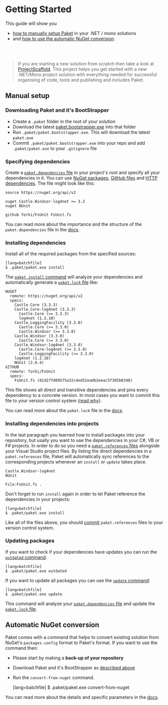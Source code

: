 # Getting Started

This guide will show you 

  * [how to manually setup Paket](getting-started.html#Manual-setup) in your .NET / mono solutions 
  * and [how to use the automatic NuGet conversion](getting-started.html#Automatic-NuGet-conversion).

<br /><br />
<blockquote>If you are starting a new solution from scratch then take a look at <a href="http://fsprojects.github.io/ProjectScaffold/">ProjectScaffold</a>. 
This project helps you get started with a new .NET/Mono project solution with everything needed for successful organising of code, tools and publishing and includes Paket.</blockquote>


## Manual setup

### Downloading Paket and it's BootStrapper

  * Create a `.paket` folder in the root of your solution
  * Download the latest [paket.bootstrapper.exe](https://github.com/fsprojects/Paket/releases/latest) into that folder
  * Run `.paket/paket.bootstrapper.exe`. This will download the latest `paket.exe`
  * Commit `.paket/paket.bootstrapper.exe` into your repo and add `.paket/paket.exe` to your `.gitignore` file

### Specifying dependencies

Create a [`paket.dependencies` file](dependencies-file.html) in your project's root and specify all your dependencies in it.
You can use [NuGet packages](nuget-dependencies.html), [GitHub files](github-dependencies.html) and [HTTP dependencies](http-dependencies.html). 
The file might look like this:

    source https://nuget.org/api/v2

    nuget Castle.Windsor-log4net >= 3.2
    nuget NUnit
	
	github forki/FsUnit FsUnit.fs

You can read more about the importance and the structure of the `paket.dependencies` file in the [docs](dependencies-file.html).

### Installing dependencies

Install all of the required packages from the specified sources:

    [lang=batchfile]
    $ .paket/paket.exe install

The [`paket install` command](paket-install.html) will analyze your dependencies and automatically generate a [`paket.lock` file](lock-file.html) like:

	NUGET
	  remote: https://nuget.org/api/v2
	  specs:
		Castle.Core (3.3.3)
		Castle.Core-log4net (3.3.3)
		  Castle.Core (>= 3.3.3)
		  log4net (1.2.10)
		Castle.LoggingFacility (3.3.0)
		  Castle.Core (>= 3.3.0)
		  Castle.Windsor (>= 3.3.0)
		Castle.Windsor (3.3.0)
		  Castle.Core (>= 3.3.0)
		Castle.Windsor-log4net (3.3.0)
		  Castle.Core-log4net (>= 3.3.0)
		  Castle.LoggingFacility (>= 3.3.0)
		log4net (1.2.10)
		NUnit (2.6.4)
	GITHUB
	  remote: forki/FsUnit
	  specs:
		FsUnit.fs (81d27fd09575a32c4ed52eadb2eeac5f365b8348)

This file shows all direct and transitive dependencies and pins every dependency to a concrete version. In most cases you want to commit this file to your version control system ([read why](faq.html#Why-should-I-commit-the-lock-file)).

You can read more about the `paket.lock` file in the [docs](lock-file.html).

### Installing dependencies into projects

In the last paragraph you learned how to install packages into your repository, but usally you want to use the dependencies in your C#, VB or F# projects. 
In order to do so you need a [`paket.references` files](references-files.html) alongside your Visual Studio project files.
By listing the direct dependencies in a `paket.references` file, Paket will automatically sync references to the corresponding projects whenever an `install` or `update` takes place.

    Castle.Windsor-log4net
    NUnit
	 
    File:FsUnit.fs .

Don't forget to run `install` again in order to let Paket reference the dependencies in your projects:

    [lang=batchfile]
    $ .paket/paket.exe install


Like all of the files above, you should [commit](faq.html#Why-should-I-commit-the-lock-file) `paket.references` files to your version control system.

### Updating packages

If you want to check if your dependencies have updates you can run the [`outdated` command](paket-outdated.html):

    [lang=batchfile]
    $ .paket/paket.exe outdated

If you want to update all packages you can use the [`update` command](paket-update.html):

    [lang=batchfile]
    $ .paket/paket.exe update

This command will analyze your [`paket.dependencies` file](dependencies-file.html) and update the [`paket.lock` file](lock-file.html).

## Automatic NuGet conversion

Paket comes with a command that helps to convert existing solution from NuGet's `packages.config` format to Paket's format. 
If you want to use the command then:

  * Please start by making a **back-up of your repository**
  * Download Paket and it's BootStrapper as [described above](getting-started.html#Downloading-Paket-and-it-s-BootStrapper)
  * Run the `convert-from-nuget` command.

    [lang=batchfile]
    $ .paket/paket.exe convert-from-nuget

You can read more about the details and specific parameters in the [docs](paket-convert-from-nuget.html).